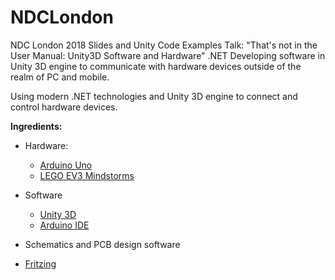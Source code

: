 # NDCLondon
NDC London 2018 Slides and Unity Code Examples
Talk: "That's not in the User Manual: Unity3D Software and Hardware"
.NET
Developing software in Unity 3D engine to communicate with hardware devices outside of the realm of PC and mobile.

Using modern .NET technologies and Unity 3D engine to connect and control hardware devices.

**Ingredients:**

* Hardware:
  * [Arduino Uno](https://www.arduino.cc/) 
  * [LEGO EV3 Mindstorms](https://www.lego.com/en-us/mindstorms) 

* Software 
  * [Unity 3D](https://www.unity3d.com/) 
  * [Arduino IDE](https://www.arduino.cc/en/Main/Software) 
  
* Schematics and PCB design software
 * [Fritzing](http://fritzing.org/home/)
